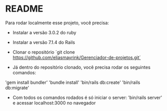 # README

Para rodar localmente esse projeto, você precisa:

* Instalar a versão 3.0.2 do ruby

* Instalar a versão 7.1.4 do Rails

* Clonar o repositório ´git clone https://github.com/eliasmayrink/Gerenciador-de-projetos.git´

* Já dentro do repositório clonado, você precisa rodar os seguintes comandos: 

'gem install bundler'
'bundle install'
'bin/rails db:create'
'bin/rails db:migrate'

* Com todos os comandos rodados é só iniciar o server: 'bin/rails server' e acessar localhost:3000 no navegador
